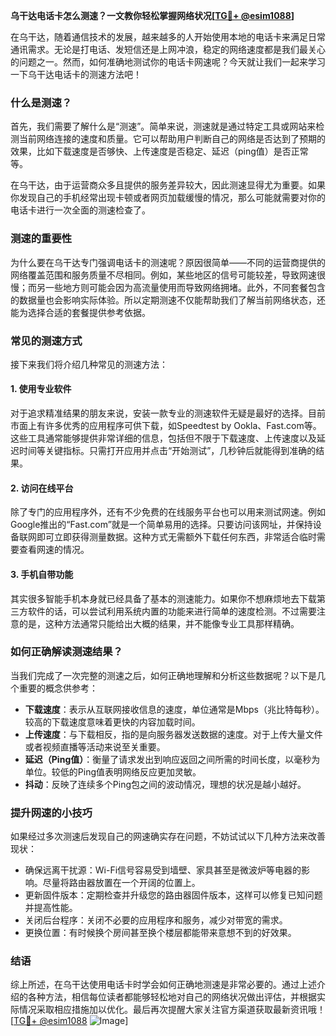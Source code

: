 **乌干达电话卡怎么测速？一文教你轻松掌握网络状况[[TG💪+ @esim1088](https://t.me/s/esim1088)]**

在乌干达，随着通信技术的发展，越来越多的人开始使用本地的电话卡来满足日常通讯需求。无论是打电话、发短信还是上网冲浪，稳定的网络速度都是我们最关心的问题之一。然而，如何准确地测试你的电话卡网速呢？今天就让我们一起来学习一下乌干达电话卡的测速方法吧！

### 什么是测速？

首先，我们需要了解什么是“测速”。简单来说，测速就是通过特定工具或网站来检测当前网络连接的速度和质量。它可以帮助用户判断自己的网络是否达到了预期的效果，比如下载速度是否够快、上传速度是否稳定、延迟（ping值）是否正常等。

在乌干达，由于运营商众多且提供的服务差异较大，因此测速显得尤为重要。如果你发现自己的手机经常出现卡顿或者网页加载缓慢的情况，那么可能就需要对你的电话卡进行一次全面的测速检查了。

### 测速的重要性

为什么要在乌干达专门强调电话卡的测速呢？原因很简单——不同的运营商提供的网络覆盖范围和服务质量不尽相同。例如，某些地区的信号可能较差，导致网速很慢；而另一些地方则可能会因为高流量使用而导致网络拥堵。此外，不同套餐包含的数据量也会影响实际体验。所以定期测速不仅能帮助我们了解当前网络状态，还能为选择合适的套餐提供参考依据。

### 常见的测速方式

接下来我们将介绍几种常见的测速方法：

#### 1. 使用专业软件

对于追求精准结果的朋友来说，安装一款专业的测速软件无疑是最好的选择。目前市面上有许多优秀的应用程序可供下载，如Speedtest by Ookla、Fast.com等。这些工具通常能够提供非常详细的信息，包括但不限于下载速度、上传速度以及延迟时间等关键指标。只需打开应用并点击“开始测试”，几秒钟后就能得到准确的结果。

#### 2. 访问在线平台

除了专门的应用程序外，还有不少免费的在线服务平台也可以用来测试网速。例如Google推出的“Fast.com”就是一个简单易用的选择。只要访问该网址，并保持设备联网即可立即获得测量数据。这种方式无需额外下载任何东西，非常适合临时需要查看网速的情况。

#### 3. 手机自带功能

其实很多智能手机本身就已经具备了基本的测速能力。如果你不想麻烦地去下载第三方软件的话，可以尝试利用系统内置的功能来进行简单的速度检测。不过需要注意的是，这种方法通常只能给出大概的结果，并不能像专业工具那样精确。

### 如何正确解读测速结果？

当我们完成了一次完整的测速之后，如何正确地理解和分析这些数据呢？以下是几个重要的概念供参考：

- **下载速度**：表示从互联网接收信息的速度，单位通常是Mbps（兆比特每秒）。较高的下载速度意味着更快的内容加载时间。
- **上传速度**：与下载相反，指的是向服务器发送数据的速度。对于上传大量文件或者视频直播等活动来说至关重要。
- **延迟（Ping值）**：衡量了请求发出到响应返回之间所需的时间长度，以毫秒为单位。较低的Ping值表明网络反应更加灵敏。
- **抖动**：反映了连续多个Ping包之间的波动情况，理想的状况是越小越好。

### 提升网速的小技巧

如果经过多次测速后发现自己的网速确实存在问题，不妨试试以下几种方法来改善现状：

- 确保远离干扰源：Wi-Fi信号容易受到墙壁、家具甚至是微波炉等电器的影响。尽量将路由器放置在一个开阔的位置上。
- 更新固件版本：定期检查并升级您的路由器固件版本，这样可以修复已知问题并提高性能。
- 关闭后台程序：关闭不必要的应用程序和服务，减少对带宽的需求。
- 更换位置：有时候换个房间甚至换个楼层都能带来意想不到的好效果。

### 结语

综上所述，在乌干达使用电话卡时学会如何正确地测速是非常必要的。通过上述介绍的各种方法，相信每位读者都能够轻松地对自己的网络状况做出评估，并根据实际情况采取相应措施加以优化。最后再次提醒大家关注官方渠道获取最新资讯哦！[[TG💪+ @esim1088](https://t.me/s/esim1088) ![Image](https://i.postimg.cc/4NQfJmqS/Snipaste-2025-05-13-00-14-12.png)]